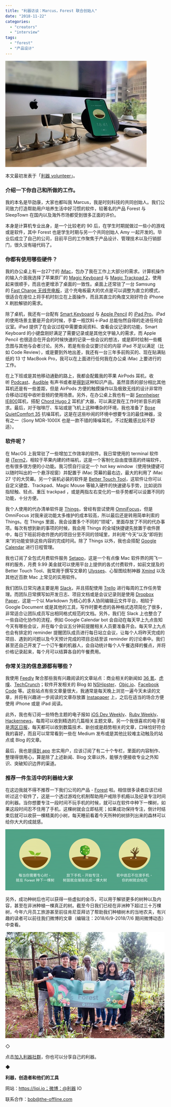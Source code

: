 ```yaml
---
title: "利器访谈：Marcus，Forest 联合创始人"
date: "2018-11-22"
categories: 
  - "creators"
  - "interview"
tags: 
  - "forest"
  - "产品设计"
---
```


![home](/images/66181-444x333.jpg)

本文最初发表于「[利器 volunteer](https://mp.weixin.qq.com/s/TLsUrSKGL2n5gSoQ9fZ5ZQ)」。

### 介绍一下你自己和所做的工作。

我的本名是毕劭康，大家也都叫我 Marcus，我是时刻科技的共同创始人。我们公司致力打造帮助用户培养生活中好习惯的软件，较著名的产品 Forest 与 SleepTown 在国内以及海外市场都受到很多正面的评价。

本身是计算机专业出身，是一个比较老的 90 后，在学生时期就做过一些小的游戏或是软件，其中 Forest 也是学生时期与另一个共同创始人 Amy 一起开发的。毕业后成立了自己的公司，目前平日的工作聚焦于产品设计、管理技术以及行销部门，很久没有碰代码了。

### 你都有使用哪些硬件？

我的办公桌上有一台27寸的 [iMac](https://www.apple.com/imac/)，包办了我在工作上大部分的需求。计算机操作的输入介面我选择了苹果原厂的 [Magic Keyboard](https://www.apple.com/shop/product/MLA22LL/A/magic-keyboard-us-english?fnode=56) 与 [Magic Trackpad 2](https://www.apple.com/shop/product/MJ2R2LL/A/magic-trackpad-2-silver?fnode=56)，使用起来很顺手，而且也更增添了桌面的一致性。桌面上还常驻了一台 Samsung 的 [Fast Charge 无线充电板](https://www.samsung.com/us/mobile/mobile-accessories/phones/fast-charging-stand---black-ep-n5100tbegus/)，这个充电板最大的优点是可以调整为直立的模式，很适合在座位上将手机时刻立在上面操作，而且其直立的角度又刚好符合 iPhone X 刷脸解锁的需求。

除了桌机，我还有一台配有 [Smart Keyboard](https://www.apple.com/shop/product/MPTL2LL/A/smart-keyboard-for-105%E2%80%91inch-ipad-pro-us-english?fnode=37) 与 [Apple Pencil](https://www.apple.com/shop/product/MK0C2/apple-pencil?fnode=37) 的 [iPad Pro](https://www.apple.com/ipad-pro/)。iPad 的使用场景主要是开会的时候，手拿一瓶饮料＋iPad 总能怡然自得的走进任何会议室。iPad 提供了在会议过程中需要查阅资料、查看会议记录的功能，Smart Keyboard 的小键盘刚好满足了需要记录或是其他文字输入的需求，而 Apple Pencil 也很适合在开会的时候快速的记录一些会议的想法，或是即时绘制一些概念图与其他与会者讨论。另外，若是有些会议要讨论的内容 iPad 不足以满足（比如 Code Review），或是要到外地出差，我还有一台三年多前购买的、现在贴满贴纸的 13 寸 MacBook Pro，我可以在上面进行任何我在办公桌 iMac 上要进行的工作。

在上下班或是其他移动通勤的路上，我都会配戴我的苹果 AirPods 耳机，收听 [Podcast](https://www.apple.com/itunes/podcasts/)、[Audible](https://www.audible.com/) 有声书或者是[得到](https://www.igetget.com/)这种知识产品。虽然音质的部分相比其他耳机还是有一些差距，但是 AirPods 方便的触摸操作以及极致无线的设计非常符合移动过程中收听音频的使用场景。另外，在办公桌上我也有一副 [Sennheiser IE800](https://www.amazon.com/Sennheiser-800-Audiophile-Canal-Headphones/dp/B00A34TU7W)耳机，搭配 [Chord Hugo 2](https://chordelectronics.co.uk/product/hugo-2/) 耳机扩大器，可以满足我在工作时听音乐的需求。最后，对于咖啡厅、车站或是飞机上这种嘈杂的环境，我也准备了 [Bose QuietComfort 35](https://www.bose.com/en_us/products/headphones/over_ear_headphones/quietcomfort-35-wireless-ii.html) 抗噪耳机，这是在这些吵闹的环境中想要专注的最佳神器，没有之一（Sony MDR-1000X 也是一款不错的降噪耳机，不过配戴感比较不舒适）。

### 软件呢？

在 MacOS 上我常驻了一些增加工作效率的软件。我日常使用的 terminal 软件是 [iTerm2](https://www.iterm2.com/)，相较于苹果内建的终端机，这是一个客制化自由度很高的终端软件，也有很多很方便的小功能。我习惯自行设定一个 hot key window（使用快捷键可以随时叫出的一个悬浮视窗）并配置于 iMac 荧幕的最右边，最大的利用了 iMac 27 寸的大荧幕。另一个装机必装的软件是 [Better Touch Tool](https://folivora.ai/)，这软件让你可以自定义键盘、Trackpad、Magic Mouse 等输入硬件的快速键与手势，比如说四指轻触、轻点、重压 trackpad ，或是两指左右变化的一些手势都可以设置不同的功能，十分方便。

我个人使用的代办清单软件是 [Things](https://culturedcode.com/things/)，曾经有尝试使用 [OmniFocus](https://www.omnigroup.com/omnifocus/)，但是 OmniFocus 对我来说功能太多维护的成本较高，所以最后还是转用简单利索的 Things。在 Things 里面，我会设置多个不同的“领域”，里面存放了不同的代办事项。每次有想到新的事项的时候，我会用 Things 的全域快捷键先放置于收件匣中，每日下班前将收件匣内的项目分至不同的领域里，并利用“今天”以及“即将到来”的功能安排这些内容的完成时间。除了 Things 以外，我也会搭配 [Google Calendar](https://www.google.com/calendar%0A) 进行日程管理。

我也订阅了全包式月费软件服务 [Setapp](https://setapp.com/)，这是一个有点像 Mac 软件界的网飞一样的服务，月费 9.99 美金就可以使用平台上提供的各式付费软件，如前文提及的 Better Touch Tool、我常用于撰写文章的 [Ulysses](https://ulysses.app/)、心智图绘制神器 [Xmind](https://www.xmind.net/) 以及其他近百款 Mac 上常见的实用软件。

我们团队日常沟通主要是用 [Slack](https://slack.com/)，并且搭配使用 [Trello](https://trello.com/) 进行每周的工作任务管理。而团队日常撰写如开发日志、项目文档或是会议记录则是使用 [Dropbox Paper](https://www.dropbox.com/paper)，这是一个以 Markdown 为核心的多人协同编辑云文件平台，相较于 Google Document 或是其他的工具，写作时要考虑的各种格式选项简化了很多，非常适合让团队成员写出相同格式规范的文档。另外，我们在 Slack 上也整合了一些自动化协作的流程，例如 Google Calendar bot 会自动在每天早上九点告知今天有哪些会议，并在每个会议五分钟前提醒相关人员要准备开会。每天早上九点也会有排定的 reminder 提醒团队成员进行每日站立会议，让每个人将昨天完成的项目、遇到的问题以及今天预计完成的项目总结至该 reminder 的讨论串中。我们甚至还自己开发了一个订午餐的机器人，会自动统计每个人午餐选择的餐点，并将价格记录起来，每个月可以结算各自的午餐费用。

### 你常关注的信息源都有哪些？

我使用 [Feedly](https://feedly.com/) 聚合那些我有兴趣阅读的文章站点：商业相关的新闻如 [36 氪](https://36kr.com/)、[虎嗅](https://www.huxiu.com/)、[TechCrunch](https://techcrunch.com/)；软件开发相关的 Blog 如 [NSHipster](https://nshipster.com/)、[Objc.io](https://www.objc.io/)、[Facebook Code](https://code.fb.com/) 等。这些站点有些文章量很大，我通常是每天晚上浏览一遍今天未读的文章，并将有兴趣进一步阅读的文章存放置 [Instapaper](https://www.instapaper.com/) 上，之后在适当的场合方便使用 iPhone 或是 iPad 阅读。

此外，我也有订阅一些特色主题的电子报如 [iOS Dev Weekly](https://iosdevweekly.com/)、[Ruby Weekly](https://rubyweekly.com/)、[Hackernews](https://www.hackernewsletter.com/)，每周可以收到精选的几篇相关主题文章。另一个我很喜欢的电子报是[湾区日报](https://wanqu.co/)，每天都可以收到数篇技术、新创或是趋势相关的文章，口味恰好符合我的喜好，而且可以常常看到一些在 Medium 发布或是其他比较难主动触及的站点或 Blog 的文章。

最后，我也是[得到 app](https://www.igetget.com/) 忠实用户，应该订阅了有二十个专栏，里面的内容制作、整理得很用心，算是除了上述新闻、Blog 文章以外，能够方便接收专业之外知识、突破知识边界的渠道。

### 推荐一件生活中的利器给大家

在这边我就不得不推荐一下我们公司的产品 - [Forest](https://forestapp.cc/) 啦。相信很多读者应该已经听过这个软件了，这是一个透过游戏化机制帮助用户戒除手机瘾以及纪录专注时间的利器。当你想要专注一段时间不玩手机的时候，就可以在软件中种下一棵树，如果这段时间忍不住用了手机，这棵树就会立即枯死；如果成功保持专注，倒计时结束后就可以收获一棵精美的小树，每天睡前看着今天所种的树排列出来的森林可以给你大大的成就感。

![intro_forest](/images/05008-500x192.png)

另外，成功种树后也可以获得一些虚拟的金币，可以用于解锁更多的树种以及内容，甚至在非洲种植一棵真正的树。截至今日我们已经在非洲种下超过三十万棵树，今年六月员工旅游甚至前往肯尼亚拜访了帮助我们种植树木的当地农夫，有兴趣的读者可以前往我们微博的文章（编辑注：2018/6/9-2018/7/6 期间微博动态）中查看。

![kenya_2018_1](/images/83348-500x333.jpg)

◇

点击[加入利器社群](https://mp.weixin.qq.com/s?__biz=MzA3NTgzNzU2NQ==&mid=400594784&idx=1&sn=a88b34faa7522206957d448d40ea0b31&scene=21#wechat_redirect)，你也可以分享自己的利器。

◆

**利器，创造者和他们的工具**

网站：https://liqi.io；微博：@利器 IO

联系合作：bob@the-offline.com
